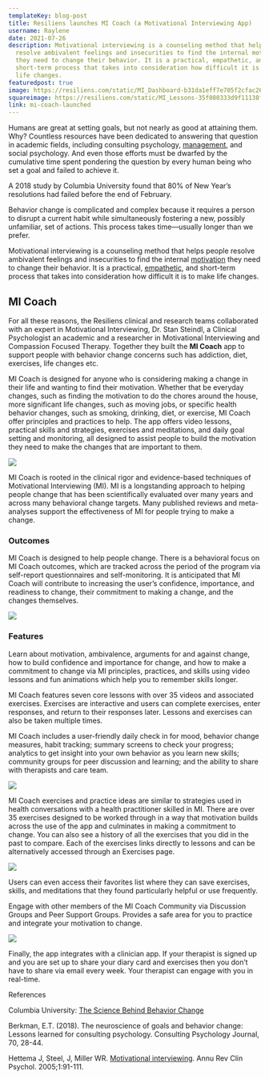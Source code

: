 ```yaml
---
templateKey: blog-post
title: Resiliens launches MI Coach (a Motivational Interviewing App)
username: Raylene
date: 2021-07-26
description: Motivational interviewing is a counseling method that helps people
  resolve ambivalent feelings and insecurities to find the internal motivation
  they need to change their behavior. It is a practical, empathetic, and
  short-term process that takes into consideration how difficult it is to make
  life changes.
featuredpost: true
image: https://resiliens.com/static/MI_Dashboard-b31da1eff7e705f2cfac26d90104d75c.png
squareimage: https://resiliens.com/static/MI_Lessons-35f080333d9f11138fe210dab2e2b396.png
link: mi-coach-launched
---
```

Humans are great at setting goals, but not nearly as good at attaining them. Why? Countless resources have been dedicated to answering that question in academic fields, including consulting psychology, [management](https://www.psychologytoday.com/us/basics/leadership "Psychology Today looks at management"), and social psychology. And even those efforts must be dwarfed by the cumulative time spent pondering the question by every human being who set a goal and failed to achieve it.

A 2018 study by Columbia University found that 80% of New Year’s resolutions had failed before the end of February.

Behavior change is complicated and complex because it requires a person to disrupt a current habit while simultaneously fostering a new, possibly unfamiliar, set of actions. This process takes time—usually longer than we prefer.

Motivational interviewing is a counseling method that helps people resolve ambivalent feelings and insecurities to find the internal [motivation](https://www.psychologytoday.com/us/basics/motivation "Psychology Today looks at motivation") they need to change their behavior. It is a practical, [empathetic](https://www.psychologytoday.com/us/basics/empathy "Psychology Today looks at empathetic"), and short-term process that takes into consideration how difficult it is to make life changes.

## MI Coach

For all these reasons, the Resiliens clinical and research teams collaborated with an expert in Motivational Interviewing, Dr. Stan Steindl, a Clinical Psychologist an academic and a researcher in Motivational Interviewing and Compassion Focused Therapy. Together they built the **MI Coach** app to support people with behavior change concerns such has addiction, diet, exercises, life changes etc.

MI Coach is designed for anyone who is considering making a change in their life and wanting to find their motivation. Whether that be everyday changes, such as finding the motivation to do the chores around the house, more significant life changes, such as moving jobs, or specific health behavior changes, such as smoking, drinking, diet, or exercise, MI Coach offer principles and practices to help. The app offers video lessons, practical skills and strategies, exercises and meditations, and daily goal setting and monitoring, all designed to assist people to build the motivation they need to make the changes that are important to them.

![](https://resiliens.com/static/MI_Lessons-35f080333d9f11138fe210dab2e2b396.png)

MI Coach is rooted in the clinical rigor and evidence-based techniques of Motivational Interviewing (MI). MI is a longstanding approach to helping people change that has been scientifically evaluated over many years and across many behavioral change targets. Many published reviews and meta-analyses support the effectiveness of MI for people trying to make a change.

### Outcomes

MI Coach is designed to help people change. There is a behavioral focus on MI Coach outcomes, which are tracked across the period of the program via self-report questionnaires and self-monitoring. It is anticipated that MI Coach will contribute to increasing the user’s confidence, importance, and readiness to change, their commitment to making a change, and the changes themselves.



![](https://resiliens.com/static/MI_Assesment-759cf53918349844dca6105444fd3b30.png)

### Features

Learn about motivation, ambivalence, arguments for and against change, how to build confidence and importance for change, and how to make a commitment to change via MI principles, practices, and skills using video lessons and fun animations which help you to remember skills longer.

MI Coach features seven core lessons with over 35 videos and associated exercises. Exercises are interactive and users can complete exercises, enter responses, and return to their responses later. Lessons and exercises can also be taken multiple times.

MI Coach includes a user-friendly daily check in for mood, behavior change measures, habit tracking; summary screens to check your progress; analytics to get insight into your own behavior as you learn new skills; community groups for peer discussion and learning; and the ability to share with therapists and care team.

![](https://resiliens.com/static/MI_DailyTracking-c55662516b7a287c505e0761e9dafac5.png)



MI Coach exercises and practice ideas are similar to strategies used in health conversations with a health practitioner skilled in MI. There are over 35 exercises designed to be worked through in a way that motivation builds across the use of the app and culminates in making a commitment to change. You can also see a history of all the exercises that you did in the past to compare. Each of the exercises links directly to lessons and can be alternatively accessed through an Exercises page.

![](https://resiliens.com/static/MI_Exercise-820b274dfe39f91f4d2dc07547e42a6e.png)



Users can even access their favorites list where they can save exercises, skills, and meditations that they found particularly helpful or use frequently.

Engage with other members of the MI Coach Community via Discussion Groups and Peer Support Groups. Provides a safe area for you to practice and integrate your motivation to change.

![](https://resiliens.com/static/MI_Community-16cf696bc75605d5127a7ee3547edcac.png)

Finally, the app integrates with a clinician app. If your therapist is signed up and you are set up to share your diary card and exercises then you don’t have to share via email every week. Your therapist can engage with you in real-time.

References

Columbia University: [The Science Behind Behavior Change](https://www.cuimc.columbia.edu/news/science-behind-behavior-change)

Berkman, E.T. (2018). The neuroscience of goals and behavior change: Lessons learned for consulting psychology. Consulting Psychology Journal, 70, 28-44.

Hettema J, Steel, J, Miller WR. [Motivational interviewing](http://www.integration.samhsa.gov/MI_Annual_Review_of_Clinical_Psych.pdf). Annu Rev Clin Psychol. 2005;1:91-111.

<!--EndFragment-->